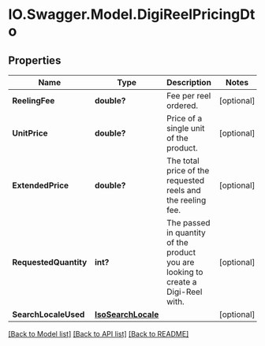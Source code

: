 # IO.Swagger.Model.DigiReelPricingDto
## Properties

Name | Type | Description | Notes
------------ | ------------- | ------------- | -------------
**ReelingFee** | **double?** | Fee per reel ordered. | [optional] 
**UnitPrice** | **double?** | Price of a single unit of the product. | [optional] 
**ExtendedPrice** | **double?** | The total price of the requested reels and the reeling fee. | [optional] 
**RequestedQuantity** | **int?** | The passed in quantity of the product you are looking to create a Digi-Reel with. | [optional] 
**SearchLocaleUsed** | [**IsoSearchLocale**](IsoSearchLocale.md) |  | [optional] 

[[Back to Model list]](../README.md#documentation-for-models) [[Back to API list]](../README.md#documentation-for-api-endpoints) [[Back to README]](../README.md)

